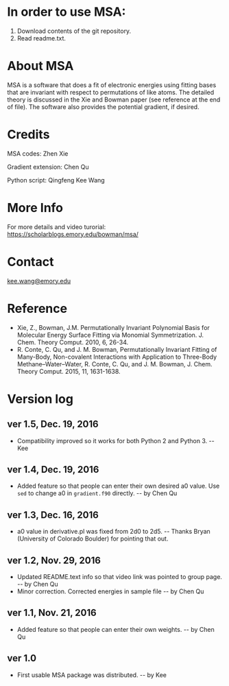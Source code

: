 # In order to use MSA:

1. Download contents of the git repository.
2. Read readme.txt.

# About MSA

MSA is a software that does a fit of electronic energies using fitting bases that are invariant with respect to permutations of like atoms. The detailed theory is discussed in the Xie and Bowman paper (see reference at the end of file). The software also provides the potential gradient, if desired.




# Credits
MSA codes: Zhen Xie

Gradient extension: Chen Qu

Python script: Qingfeng Kee Wang



# More Info

For more details and video turorial: https://scholarblogs.emory.edu/bowman/msa/

# Contact
kee.wang@emory.edu

# Reference
* Xie, Z., Bowman, J.M. Permutationally Invariant Polynomial Basis for Molecular Energy Surface Fitting via Monomial Symmetrization. J. Chem. Theory Comput. 2010, 6, 26-34.
*  R. Conte, C. Qu, and J. M. Bowman, Permutationally Invariant Fitting of Many-Body, Non-covalent Interactions with Application to Three-Body Methane–Water–Water, R. Conte, C. Qu, and J. M. Bowman, J. Chem. Theory Comput. 2015, 11, 1631-1638.


# Version log

## ver 1.5, Dec. 19, 2016
* Compatibility improved so it works for both Python 2 and Python 3. -- Kee 

## ver 1.4, Dec. 19, 2016
* Added feature so that people can enter their own desired a0 value. Use `sed` to change a0 in `gradient.f90` directly.  -- by Chen Qu

## ver 1.3, Dec. 16, 2016
* a0 value in derivative.pl was fixed from 2d0 to 2d5. -- Thanks Bryan (University of Colorado Boulder) for pointing that out.


## ver 1.2, Nov. 29, 2016

* Updated README.text info so that video link was pointed to group page. -- by Chen Qu
* Minor correction. Corrected energies in sample file -- by Chen Qu

## ver 1.1, Nov. 21, 2016

* Added feature so that people can enter their own weights. -- by Chen Qu

## ver 1.0

* First usable MSA package was distributed. -- by Kee

